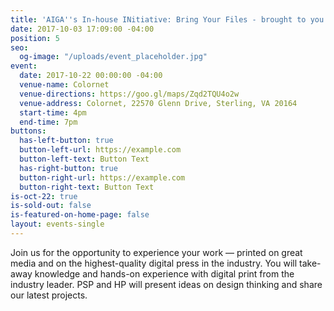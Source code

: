 ```yaml
---
title: 'AIGA''s In-house INitiative: Bring Your Files - brought to you by HP'
date: 2017-10-03 17:09:00 -04:00
position: 5
seo:
  og-image: "/uploads/event_placeholder.jpg"
event:
  date: 2017-10-22 00:00:00 -04:00
  venue-name: Colornet
  venue-directions: https://goo.gl/maps/Zqd2TQU4o2w
  venue-address: Colornet, 22570 Glenn Drive, Sterling, VA 20164
  start-time: 4pm
  end-time: 7pm
buttons:
  has-left-button: true
  button-left-url: https://example.com
  button-left-text: Button Text
  has-right-button: true
  button-right-url: https://example.com
  button-right-text: Button Text
is-oct-22: true
is-sold-out: false
is-featured-on-home-page: false
layout: events-single
---
```


Join us for the opportunity to experience your work — printed on great media and on the highest-quality digital press in the industry.
You will take-away knowledge and hands-on experience with digital print from the industry leader. PSP and HP will present ideas on design thinking and share our latest projects.
